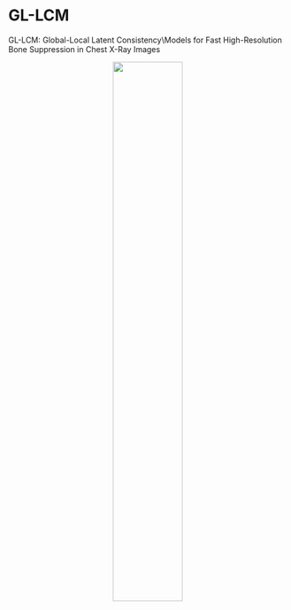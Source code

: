 # GL-LCM
GL-LCM: Global-Local Latent Consistency\\Models for Fast High-Resolution Bone Suppression in Chest X-Ray Images
<div align="center">
<img src="https://github.com/diaoquesang/GL-LCM/blob/main/images/GL-LCM_gif.gif" width="50%">
</div>
